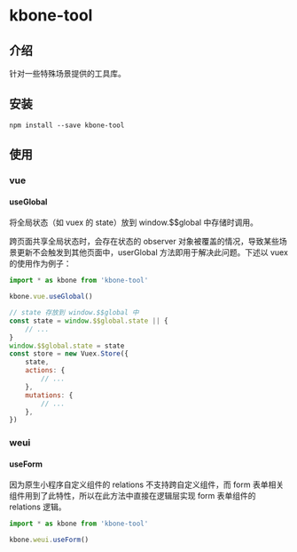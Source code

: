 # kbone-tool

## 介绍

针对一些特殊场景提供的工具库。

## 安装

```
npm install --save kbone-tool
```

## 使用

### vue

#### useGlobal

将全局状态（如 vuex 的 state）放到 window.$$global 中存储时调用。

跨页面共享全局状态时，会存在状态的 observer 对象被覆盖的情况，导致某些场景更新不会触发到其他页面中，userGlobal 方法即用于解决此问题。下述以 vuex 的使用作为例子：

```js
import * as kbone from 'kbone-tool'

kbone.vue.useGlobal()

// state 存放到 window.$$global 中
const state = window.$$global.state || {
    // ...
}
window.$$global.state = state
const store = new Vuex.Store({
    state,
    actions: {
        // ...
    },
    mutations: {
        // ...
    },
})
```

### weui

#### useForm

因为原生小程序自定义组件的 relations 不支持跨自定义组件，而 form 表单相关组件用到了此特性，所以在此方法中直接在逻辑层实现 form 表单组件的 relations 逻辑。

```js
import * as kbone from 'kbone-tool'

kbone.weui.useForm()
```

